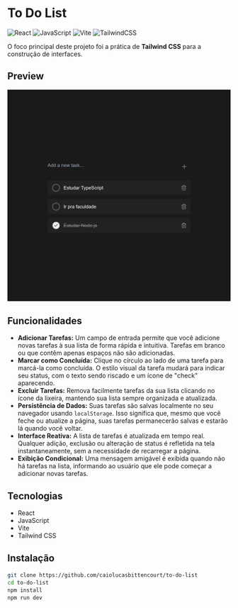 # To Do List

![React](https://img.shields.io/badge/react-%2320232a.svg?style=for-the-badge&logo=react&logoColor=%2361DAFB)
![JavaScript](https://img.shields.io/badge/javascript-%23323330.svg?style=for-the-badge&logo=javascript&logoColor=%23F7DF1E)
![Vite](https://img.shields.io/badge/vite-%23646CFF.svg?style=for-the-badge&logo=vite&logoColor=white)
![TailwindCSS](https://img.shields.io/badge/tailwindcss-%2338B2AC.svg?style=for-the-badge&logo=tailwind-css&logoColor=white)

O foco principal deste projeto foi a prática de **Tailwind CSS** para a construção de interfaces.

## Preview

![Preview](./src/assets/to-do-list-screenshot.png)

## Funcionalidades

- **Adicionar Tarefas:** Um campo de entrada permite que você adicione novas tarefas à sua lista de forma rápida e intuitiva. Tarefas em branco ou que contêm apenas espaços não são adicionadas.
- **Marcar como Concluída:** Clique no círculo ao lado de uma tarefa para marcá-la como concluída. O estilo visual da tarefa mudará para indicar seu status, com o texto sendo riscado e um ícone de "check" aparecendo.
- **Excluir Tarefas:** Remova facilmente tarefas da sua lista clicando no ícone da lixeira, mantendo sua lista sempre organizada e atualizada.
- **Persistência de Dados:** Suas tarefas são salvas localmente no seu navegador usando `localStorage`. Isso significa que, mesmo que você feche ou atualize a página, suas tarefas permanecerão salvas e estarão lá quando você voltar.
- **Interface Reativa:** A lista de tarefas é atualizada em tempo real. Qualquer adição, exclusão ou alteração de status é refletida na tela instantaneamente, sem a necessidade de recarregar a página.
- **Exibição Condicional:** Uma mensagem amigável é exibida quando não há tarefas na lista, informando ao usuário que ele pode começar a adicionar novas tarefas.

## Tecnologias

- React
- JavaScript
- Vite
- Tailwind CSS

## Instalação

```bash
git clone https://github.com/caiolucasbittencourt/to-do-list
cd to-do-list
npm install
npm run dev
